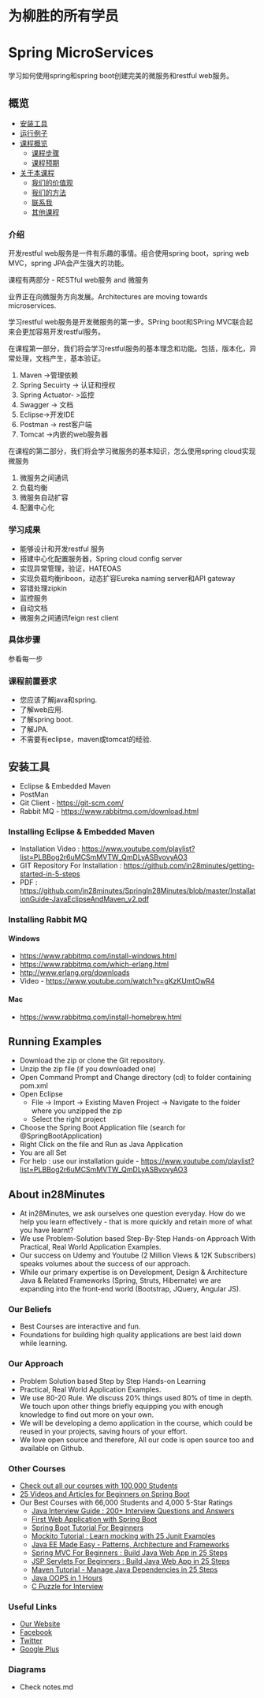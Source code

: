 # 为柳胜的所有学员
# Spring MicroServices
学习如何使用spring和spring boot创建完美的微服务和restful web服务。

## 概览
* [安装工具](#installing-tools)
* [运行例子](#running-examples)
* [课程概览](#course-overview)
  - [课程步骤](#step-list)
  - [课程预期](#expectations)
* [关于本课程](#about-in28minutes)
  - [我们的价值观](#our-beliefs)
  - [我们的方法](#our-approach)
  - [联系我](#useful-links)
  - [其他课程](#other-courses)

### 介绍

开发restful web服务是一件有乐趣的事情。组合使用spring boot，spring web MVC，spring JPA会产生强大的功能。

课程有两部分 - RESTful web服务 and 微服务

业界正在向微服务方向发展。Architectures are moving towards microservices. 

学习restful web服务是开发微服务的第一步。SPring boot和SPring MVC联合起来会更加容易开发restful服务。

在课程第一部分，我们将会学习restful服务的基本理念和功能。包括，版本化，异常处理，文档产生，基本验证。
1. Maven ->管理依赖
2. Spring Secuirty -> 认证和授权
3. Spring Actuator- >监控
4. Swagger -> 文档
5. Eclipse->开发IDE
6. Postman -> rest客户端
7. Tomcat ->内嵌的web服务器

在课程的第二部分，我们将会学习微服务的基本知识，怎么使用spring cloud实现微服务
1. 微服务之间通讯
2. 负载均衡
3. 微服务自动扩容
4. 配置中心化


### 学习成果
- 能够设计和开发restful 服务
- 搭建中心化配置服务器，Spring cloud config server
- 实现异常管理，验证，HATEOAS
- 实现负载均衡riboon，动态扩容Eureka naming server和API gateway
- 容错处理zipkin
- 监控服务
- 自动文档
- 微服务之间通讯feign rest client


### 具体步骤
参看每一步

### 课程前置要求
- 您应该了解java和spring. 
- 了解web应用. 
- 了解spring boot.
- 了解JPA.
- 不需要有eclipse，maven或tomcat的经验.

## 安装工具
- Eclipse & Embedded Maven
- PostMan
- Git Client - https://git-scm.com/
- Rabbit MQ - https://www.rabbitmq.com/download.html


### Installing Eclipse & Embedded Maven
- Installation Video : https://www.youtube.com/playlist?list=PLBBog2r6uMCSmMVTW_QmDLyASBvovyAO3
- GIT Repository For Installation : https://github.com/in28minutes/getting-started-in-5-steps
- PDF : https://github.com/in28minutes/SpringIn28Minutes/blob/master/InstallationGuide-JavaEclipseAndMaven_v2.pdf

### Installing Rabbit MQ

#### Windows
- https://www.rabbitmq.com/install-windows.html
- https://www.rabbitmq.com/which-erlang.html
- http://www.erlang.org/downloads
- Video - https://www.youtube.com/watch?v=gKzKUmtOwR4

#### Mac
- https://www.rabbitmq.com/install-homebrew.html

## Running Examples
- Download the zip or clone the Git repository.
- Unzip the zip file (if you downloaded one)
- Open Command Prompt and Change directory (cd) to folder containing pom.xml
- Open Eclipse 
   - File -> Import -> Existing Maven Project -> Navigate to the folder where you unzipped the zip
   - Select the right project
- Choose the Spring Boot Application file (search for @SpringBootApplication)
- Right Click on the file and Run as Java Application
- You are all Set
- For help : use our installation guide - https://www.youtube.com/playlist?list=PLBBog2r6uMCSmMVTW_QmDLyASBvovyAO3

## About in28Minutes
- At in28Minutes, we ask ourselves one question everyday. How do we help you learn effectively - that is more quickly and retain more of what you have learnt?
- We use Problem-Solution based Step-By-Step Hands-on Approach With Practical, Real World Application Examples. 
- Our success on Udemy and Youtube (2 Million Views & 12K Subscribers) speaks volumes about the success of our approach.
- While our primary expertise is on Development, Design & Architecture Java & Related Frameworks (Spring, Struts, Hibernate) we are expanding into the front-end world (Bootstrap, JQuery, Angular JS). 

### Our Beliefs
- Best Courses are interactive and fun.
- Foundations for building high quality applications are best laid down while learning.

### Our Approach
- Problem Solution based Step by Step Hands-on Learning
- Practical, Real World Application Examples.
- We use 80-20 Rule. We discuss 20% things used 80% of time in depth. We touch upon other things briefly equipping you with enough knowledge to find out more on your own. 
- We will be developing a demo application in the course, which could be reused in your projects, saving hours of your effort.
- We love open source and therefore, All our code is open source too and available on Github.

### Other Courses

- [Check out all our courses with 100,000 Students](https://courses.in28minutes.com/courses)
- [25 Videos and Articles for Beginners on Spring Boot](http://www.springboottutorial.com/spring-boot-tutorials-for-beginners)
- Our Best Courses with 66,000 Students and 4,000 5-Star Ratings
  * [Java Interview Guide : 200+ Interview Questions and Answers](https://www.udemy.com/java-interview-questions-and-answers/?couponCode=JAVA_INTER_GIT)
  * [First Web Application with Spring Boot](https://www.udemy.com/spring-boot-first-web-application/?couponCode=SPRING-BOOT-1-GIT)
  * [Spring Boot Tutorial For Beginners](https://www.udemy.com/spring-boot-tutorial-for-beginners/?couponCode=SPRING-BOOT-GIT)
  * [Mockito Tutorial : Learn mocking with 25 Junit Examples](https://www.udemy.com/mockito-tutorial-with-junit-examples/?couponCode=MOCKITO_GIT)
  * [Java EE Made Easy - Patterns, Architecture and Frameworks](https://www.udemy.com/java-ee-design-patterns-architecture-and-frameworks/?couponCode=EEPATTERNS-GIT)
  * [Spring MVC For Beginners : Build Java Web App in 25 Steps](https://www.udemy.com/spring-mvc-tutorial-for-beginners-step-by-step/?couponCode=SPRINGMVC-GIT)
  * [JSP Servlets For Beginners : Build Java Web App in 25 Steps](https://www.udemy.com/learn-java-servlets-and-jsp-web-application-in-25-steps/?couponCode=JSPSRVLT-GIT)
  * [Maven Tutorial - Manage Java Dependencies in 25 Steps](https://www.udemy.com/learn-maven-java-dependency-management-in-20-steps/?couponCode=MAVEN_GIT)
  * [Java OOPS in 1 Hours](https://www.udemy.com/learn-object-oriented-programming-in-java/?couponCode=OOPS-GIT)
  * [C Puzzle for Interview](https://www.udemy.com/c-puzzles-for-beginners/?couponCode=CPUZZLES-GIT)
  
### Useful Links
- [Our Website](http://www.in28minutes.com)
- [Facebook](http://facebook.com/in28minutes)
- [Twitter](http://twitter.com/in28minutes)
- [Google Plus](https://plus.google.com/u/3/110861829188024231119)

### Diagrams

- Check notes.md
